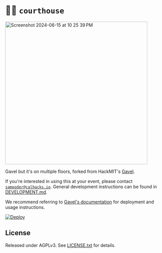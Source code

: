 # 👩‍⚖️ `courthouse`

<img height="450px" alt="Screenshot 2024-06-15 at 10 25 39 PM" src="https://github.com/calhacks/courthouse/assets/39828164/3000f7dd-054f-4a35-ae3b-eb48c410ffec">

Gavel but it's on multiple floors, forked from HackMIT's [Gavel](https://github.com/anishathalye/gavel).

If you're interested in using this at your event, please contact [`sampoder@calhacks.io`](mailto:sampoder@calhacks.io). General development instructions can be found in [DEVELOPMENT.md](/DEVELOPMENT.md).

We recommend referring to [Gavel's documentation](https://github.com/anishathalye/gavel/blob/master/README.md) for deployment and usage instructions.

[![Deploy](https://www.herokucdn.com/deploy/button.svg)](https://heroku.com/deploy?template=https://github.com/calhacks/courthouse/tree/master)

## License

Released under AGPLv3. See [LICENSE.txt](LICENSE.txt) for details.
